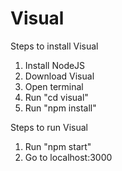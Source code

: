 # Visual
Steps to install Visual
1. Install NodeJS
2. Download Visual
3. Open terminal
4. Run "cd visual"
5. Run "npm install"

Steps to run Visual
1. Run "npm start"
2. Go to localhost:3000
